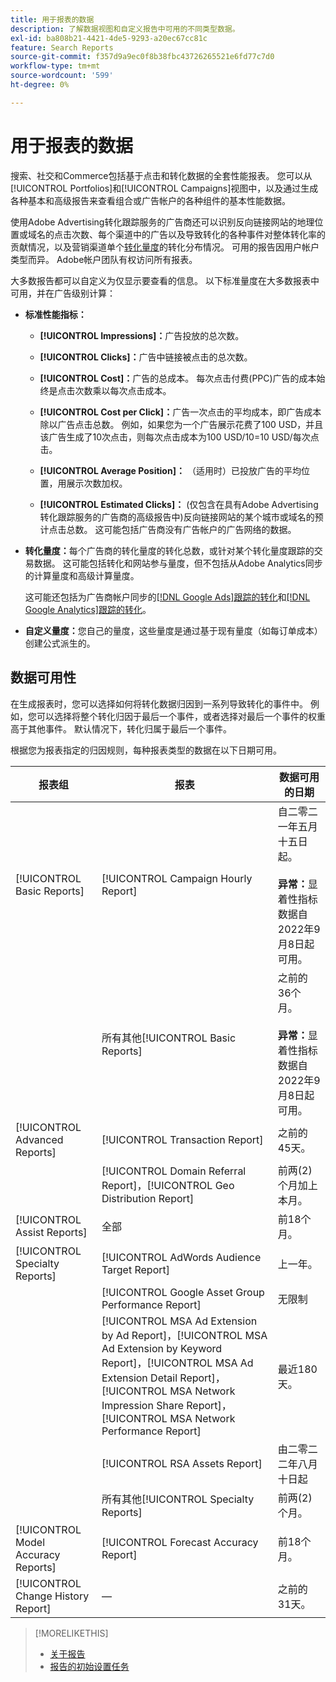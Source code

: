 ```yaml
---
title: 用于报表的数据
description: 了解数据视图和自定义报告中可用的不同类型数据。
exl-id: ba808b21-4421-4de5-9293-a20ec67cc81c
feature: Search Reports
source-git-commit: f357d9a9ec0f8b38fbc43726265521e6fd77c7d0
workflow-type: tm+mt
source-wordcount: '599'
ht-degree: 0%

---
```


# 用于报表的数据

搜索、社交和Commerce包括基于点击和转化数据的全套性能报表。 您可以从[!UICONTROL Portfolios]和[!UICONTROL Campaigns]视图中，以及通过生成各种基本和高级报告来查看组合或广告帐户的各种组件的基本性能数据。

使用Adobe Advertising转化跟踪服务的广告商还可以识别反向链接网站的地理位置或域名的点击次数、每个渠道中的广告以及导致转化的各种事件对整体转化率的贡献情况，以及营销渠道单个[转化量度](/help/search-social-commerce/admin/conversion-metrics/conversion-metric-about.md)的转化分布情况。 可用的报告因用户帐户类型而异。 Adobe帐户团队有权访问所有报表。

大多数报告都可以自定义为仅显示要查看的信息。 以下标准量度在大多数报表中可用，并在广告级别计算：

* **标准性能指标：**

   * **[!UICONTROL Impressions]：**&#x200B;广告投放的总次数。

   * **[!UICONTROL Clicks]：**&#x200B;广告中链接被点击的总次数。

   * **[!UICONTROL Cost]：**&#x200B;广告的总成本。 每次点击付费(PPC)广告的成本始终是点击次数乘以每次点击成本。

   * **[!UICONTROL Cost per Click]：**&#x200B;广告一次点击的平均成本，即广告成本除以广告点击总数。 例如，如果您为一个广告展示花费了100 USD，并且该广告生成了10次点击，则每次点击成本为100 USD/10=10 USD/每次点击。

   * **[!UICONTROL Average Position]：** （适用时）已投放广告的平均位置，用展示次数加权。

   * **[!UICONTROL Estimated Clicks]：** (仅包含在具有Adobe Advertising转化跟踪服务的广告商的高级报告中)反向链接网站的某个城市或域名的预计点击总数。 这可能包括广告商没有广告帐户的广告网络的数据。

* **转化量度：**&#x200B;每个广告商的转化量度的转化总数，或针对某个转化量度跟踪的交易数据。 这可能包括转化和网站参与量度，但不包括从Adobe Analytics同步的计算量度和高级计算量度。

  这可能还包括为广告商帐户同步的[[!DNL Google Ads]跟踪的转化](/help/search-social-commerce/campaign-management/introduction/google-conversion-data.md)和[[!DNL Google Analytics]跟踪的转化](/help/search-social-commerce/admin/data-sources/data-source-about.md)。

* **自定义量度：**&#x200B;您自己的量度，这些量度是通过基于现有量度（如每订单成本）创建公式派生的。

## 数据可用性

在生成报表时，您可以选择如何将转化数据归因到一系列导致转化的事件中。 例如，您可以选择将整个转化归因于最后一个事件，或者选择对最后一个事件的权重高于其他事件。 默认情况下，转化归属于最后一个事件。

根据您为报表指定的归因规则，每种报表类型的数据在以下日期可用。

| 报表组 | 报表 | 数据可用的日期 |
| --- | --- | --- |
| [!UICONTROL Basic Reports] | [!UICONTROL Campaign Hourly Report] | 自二零二一年五月十五日起。<br><br><b>异常：</b>显着性指标数据自2022年9月8日起可用。 |
| | 所有其他[!UICONTROL Basic Reports] | 之前的36个月。<br><br><b>异常：</b>显着性指标数据自2022年9月8日起可用。 |
| [!UICONTROL Advanced Reports] | [!UICONTROL Transaction Report] | 之前的45天。 |
| | [!UICONTROL Domain Referral Report]，[!UICONTROL Geo Distribution Report] | 前两(2)个月加上本月。 |
| [!UICONTROL Assist Reports] | 全部 | 前18个月。 |
| [!UICONTROL Specialty Reports] | [!UICONTROL AdWords Audience Target Report] | 上一年。 |
| | [!UICONTROL Google Asset Group Performance Report] | 无限制 |
| | [!UICONTROL MSA Ad Extension by Ad Report]，[!UICONTROL MSA Ad Extension by Keyword Report]，[!UICONTROL MSA Ad Extension Detail Report]，[!UICONTROL MSA Network Impression Share Report]，[!UICONTROL MSA Network Performance Report] | 最近180天。 |
| | [!UICONTROL RSA Assets Report] | 由二零二二年八月十日起 |
| | 所有其他[!UICONTROL Specialty Reports] | 前两(2)个月。 |
| [!UICONTROL Model Accuracy Reports] | [!UICONTROL Forecast Accuracy Report] | 前18个月。 |
| [!UICONTROL Change History Report] | — | 之前的31天。 |

>[!MORELIKETHIS]
>
>* [关于报告](report-about.md)
>* [报告的初始设置任务](initial-setup.md)
